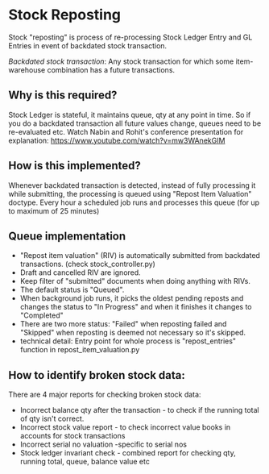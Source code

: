 # Stock Reposting

Stock "reposting" is process of re-processing Stock Ledger Entry and GL Entries
in event of backdated stock transaction.

*Backdated stock transaction*: Any stock transaction for which some
item-warehouse combination has a future transactions.

## Why is this required?
Stock Ledger is stateful, it maintains queue, qty at any
point in time. So if you do a backdated transaction all future values change,
queues need to be re-evaluated etc. Watch Nabin and Rohit's conference
presentation for explanation: https://www.youtube.com/watch?v=mw3WAnekGIM

## How is this implemented?
Whenever backdated transaction is detected, instead of
fully processing it while submitting, the processing is queued using "Repost
Item Valuation" doctype. Every hour a scheduled job runs and processes this
queue (for up to maximum of 25 minutes)


## Queue implementation
- "Repost item valuation" (RIV) is automatically submitted from backdated transactions. (check stock_controller.py)
- Draft and cancelled RIV are ignored.
- Keep filter of "submitted" documents when doing anything with RIVs.
- The default status is "Queued".
- When background job runs, it picks the oldest pending reposts and changes the status to "In Progress" and when it finishes it
changes to "Completed"
- There are two more status: "Failed" when reposting failed and "Skipped" when reposting is deemed not necessary so it's skipped.
- technical detail: Entry point for whole process is "repost_entries" function in repost_item_valuation.py


## How to identify broken stock data:
There are 4 major reports for checking broken stock data:
- Incorrect balance qty after the transaction - to check if the running total of qty isn't correct.
- Incorrect stock value report - to check incorrect value books in accounts for stock transactions
- Incorrect serial no valuation -specific to serial nos
- Stock ledger invariant check - combined report for checking qty, running total, queue, balance value etc
